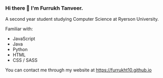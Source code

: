 ### Hi there 👋 I'm Furrukh Tanveer.

A second year student studying Computer Science at Ryerson University. 

Familiar with:
- JavaScript
- Java
- Python
- HTML
- CSS / SASS

You can contact me through my website at https://furrukht10.github.io


<!--
**furrukht10/furrukht10** is a ✨ _special_ ✨ repository because its `README.md` (this file) appears on your GitHub profile.

Here are some ideas to get you started:

- 🔭 I’m currently working on ...
- 🌱 I’m currently learning ...
- 👯 I’m looking to collaborate on ...
- 🤔 I’m looking for help with ...
- 💬 Ask me about ...
- 📫 How to reach me: ...
- 😄 Pronouns: ...
- ⚡ Fun fact: ...
-->
